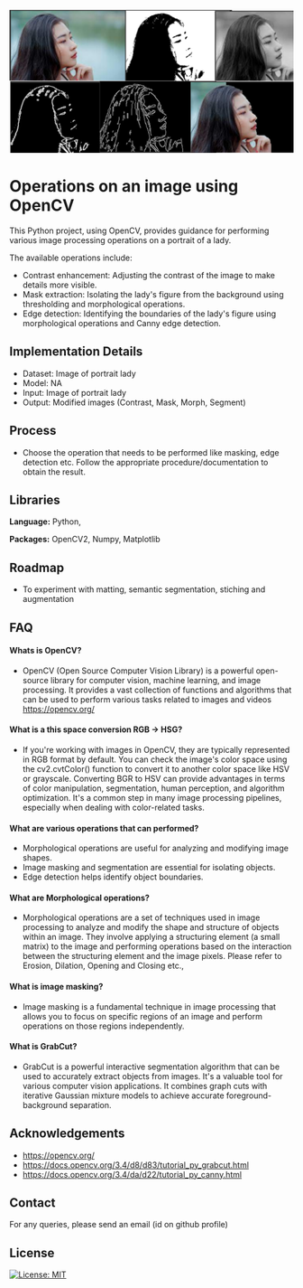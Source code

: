 ![Logo](https://github.com/AKGanesh/ImageOperations/blob/main/opencv_lady.png)

# Operations on an image using OpenCV

This Python project, using OpenCV, provides guidance for performing various image processing operations on a portrait of a lady. 

The available operations include:
- Contrast enhancement: Adjusting the contrast of the image to make details more visible.
- Mask extraction: Isolating the lady's figure from the background using thresholding and morphological operations.
- Edge detection: Identifying the boundaries of the lady's figure using morphological operations and Canny edge detection.

## Implementation Details

- Dataset: Image of portrait lady
- Model: NA
- Input: Image of portrait lady
- Output: Modified images (Contrast, Mask, Morph, Segment)

## Process
- Choose the operation that needs to be performed like masking, edge detection etc. Follow the appropriate procedure/documentation to obtain the result.

## Libraries

**Language:** Python,

**Packages:** OpenCV2, Numpy, Matplotlib

## Roadmap

- To experiment with matting, semantic segmentation, stiching and augmentation

## FAQ

#### Whats is OpenCV?
- OpenCV (Open Source Computer Vision Library) is a powerful open-source library for computer vision, machine learning, and image processing. It provides a vast collection of functions and algorithms that can be used to perform various tasks related to images and videos
https://opencv.org/


#### What is a this space conversion RGB -> HSG?
- If you're working with images in OpenCV, they are typically represented in RGB format by default. You can check the image's color space using the cv2.cvtColor() function to convert it to another color space like HSV or grayscale. Converting BGR to HSV can provide advantages in terms of color manipulation, segmentation, human perception, and algorithm optimization. It's a common step in many image processing pipelines, especially when dealing with color-related tasks.


#### What are various operations that can performed?
- Morphological operations are useful for analyzing and modifying image shapes.
- Image masking and segmentation are essential for isolating objects.
- Edge detection helps identify object boundaries.

#### What are Morphological operations?
- Morphological operations are a set of techniques used in image processing to analyze and modify the shape and structure of objects within an image. They involve applying a structuring element (a small matrix) to the image and performing operations based on the interaction between the structuring element and the image pixels. Please refer to Erosion, Dilation, Opening and Closing etc.,

#### What is image masking?
- Image masking is a fundamental technique in image processing that allows you to focus on specific regions of an image and perform operations on those regions independently.

#### What is GrabCut?
- GrabCut is a powerful interactive segmentation algorithm that can be used to accurately extract objects from images. It's a valuable tool for various computer vision applications.  It combines graph cuts with iterative Gaussian mixture models to achieve accurate foreground-background separation.

## Acknowledgements

- https://opencv.org/
- https://docs.opencv.org/3.4/d8/d83/tutorial_py_grabcut.html
- https://docs.opencv.org/3.4/da/d22/tutorial_py_canny.html


## Contact

For any queries, please send an email (id on github profile)

## License

[![License: MIT](https://img.shields.io/badge/License-MIT-yellow.svg)](https://opensource.org/licenses/MIT)